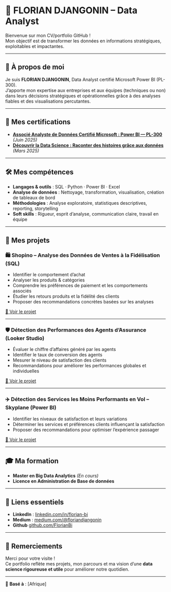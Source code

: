# 🌟 FLORIAN DJANGONIN – Data Analyst

Bienvenue sur mon CV/portfolio GitHub !  
Mon objectif est de transformer les données en informations stratégiques, exploitables et impactantes.

---

## 👤 À propos de moi

Je suis **FLORIAN DJANGONIN**, Data Analyst certifié Microsoft Power BI (PL-300).  
J’apporte mon expertise aux entreprises et aux équipes (techniques ou non) dans leurs décisions stratégiques et opérationnelles grâce à des analyses fiables et des visualisations percutantes.

---

## 📜 Mes certifications

- **[Associé Analyste de Données Certifié Microsoft : Power BI — PL-300](https://learn.microsoft.com/fr-fr/users/floriand-4217/credentials/1b8e1760b7555467?ref=https%3A%2F%2Fwww.linkedin.com%2F)** *(Juin 2025)*
- **[Découvrir la Data Science : Raconter des histoires grâce aux données](https://www.linkedin.com/learning/certificates/f1cde8cd02264da8750e5160a61a55a995857922c826aa8c757a4f2679bc795e)** *(Mars 2025)*

---

## 🛠️ Mes compétences

- **Langages & outils** : SQL · Python · Power BI · Excel  
- **Analyse de données** : Nettoyage, transformation, visualisation, création de tableaux de bord  
- **Méthodologies** : Analyse exploratoire, statistiques descriptives, reporting, storytelling  
- **Soft skills** : Rigueur, esprit d’analyse, communication claire, travail en équipe

---

## 📂 Mes projets

### 🛍️ Shopino – Analyse des Données de Ventes à la Fidélisation (SQL)
- Identifier le comportement d’achat  
- Analyser les produits & catégories  
- Comprendre les préférences de paiement et les comportements associés  
- Étudier les retours produits et la fidélité des clients  
- Proposer des recommandations concrètes basées sur les analyses

[🔗 Voir le projet](https://github.com/FlorianBi/Analyse-marketing-en-SQL-SHOPINOT?tab=readme-ov-file#-analyse-marketing-en-sql---shopinot)

---

### 🛡️ Détection des Performances des Agents d’Assurance (Looker Studio)
- Évaluer le chiffre d’affaires généré par les agents  
- Identifier le taux de conversion des agents  
- Mesurer le niveau de satisfaction des clients  
- Recommandations pour améliorer les performances globales et individuelles

[🔗 Voir le projet](https://medium.com/@floriandjangonin/simulation-suivi-des-performances-des-agents-dassurance-e778c9313606)

---

### ✈️ Détection des Services les Moins Performants en Vol – Skyplane (Power BI)
- Identifier les niveaux de satisfaction et leurs variations  
- Déterminer les services et préférences clients influençant la satisfaction  
- Proposer des recommandations pour optimiser l’expérience passager

[🔗 Voir le projet](https://medium.com/@floriandjangonin/détection-des-services-les-moins-performants-pendant-le-vol-de-la-compagnie-skyplane-et-15fad547d5ba)

---

## 🎓 Ma formation

- **Master en Big Data Analytics** *(En cours)*
- **Licence en Administration de Base de données** 
---

## 🔗 Liens essentiels

- **LinkedIn** : [linkedin.com/in/florian-bi]([https://linkedin.com/in/TON_LIEN](https://www.linkedin.com/in/florian-djangonin/))  
- **Medium** : [medium.com/@floriandjangonin](https://medium.com/@floriandjangonin)  
- **Github**  [github.com/FlorianBi](https://github.com/FlorianBi)

---

## 🙏 Remerciements

Merci pour votre visite !  
Ce portfolio reflète mes projets, mon parcours et ma vision d’une **data science rigoureuse et utile** pour améliorer notre quotidien.

---

📍 **Basé à** : [Afrique]
